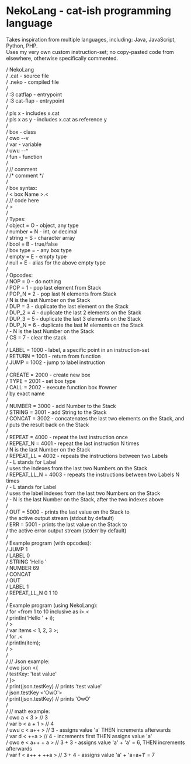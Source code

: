 # NekoLang - cat-ish programming language  
Takes inspiration from multiple languages, including: Java, JavaScript, Python, PHP.  
Uses my very own custom instruction-set; no copy-pasted code from elsewhere, otherwise specifically commented.  

/ NekoLang  
/ .cat - source file  
/ .neko - compiled file  
/  
/ :3 catflap  - entrypoint  
/ :3 cat-flap - entrypoint  
/  
/ pls x - includes x.cat  
/ pls x as y - includes x.cat as reference y  
/  
/ box - class  
/ owo --v  
/ var - variable  
/ uwu --^  
/ fun - function  
/  
/ // comment  
/ /* comment */  
/  
/ box syntax:  
/ < box Name >.<  
/   // code here  
/ >  
/  
/ Types:  
/  object   = O - object, any type  
/  number   = N - int, or decimal  
/  string   = S - character array  
/  bool     = B - true/false  
/  box type = <TypeNameHere> - any box type  
/  empty    = E - empty type  
/  null     = E - alias for the above empty type  
/  
/ Opcodes:  
/  NOP          = 0 - do nothing  
/  POP          = 1 - pop last element from Stack  
/  POP_N        = 2 - pop last N elements from Stack  
/                     N is the last Number on the Stack  
/  DUP          = 3 - duplicate the last element on the Stack  
/  DUP_2        = 4 - duplicate the last 2 elements on the Stack  
/  DUP_3        = 5 - duplicate the last 3 elements on the Stack  
/  DUP_N        = 6 - duplicate the last M elements on the Stack  
/                   - N is the last Number on the Stack  
/  CS           = 7 - clear the stack  
/  
/  LABEL<id>    = 1000 - label, a specific point in an instruction-set  
/  RETURN       = 1001 - return from function  
/  JUMP<lbl>    = 1002 - jump to label instruction  
/  
/  CREATE<type> = 2000 - create new box  
/  TYPE<type>   = 2001 - set box type  
/  CALL<owner>  = 2002 - execute function box #owner  
/      <name>            by exact name  
/  
/  NUMBER<num>  = 3000 - add Number to the Stack  
/  STRING<str>  = 3001 - add String to the Stack  
/  CONCAT       = 3002 - concatenates the last two elements on the Stack, and  
/                        puts the result back on the Stack  
/  
/  REPEAT       = 4000 - repeat the last instruction once  
/  REPEAT_N     = 4001 - repeat the last instruction N times  
/                        N is the last Number on the Stack  
/  REPEAT_LL    = 4002 - repeats the instructions between two Labels  
/                      - L stands for Label  
/                        uses the indexes from the last two Numbers on the Stack  
/  REPEAT_LL_N  = 4003 - repeats the instructions between two Labels N times  
/                      - L stands for Label  
/                        uses the label indexes from the last two Numbers on the Stack  
/                      - N is the last Number on the Stack, after the two indexes above  
/  
/  OUT          = 5000 - prints the last value on the Stack to  
/                        the active output stream (stdout by default)  
/  ERR          = 5001 - prints the last value on the Stack to  
/                        the active error output stream (stderr by default)  
/  
/ Example program (with opcodes):  
/  JUMP 1  
/  LABEL 0  
/  STRING 'Hello '  
/  NUMBER 69  
/  CONCAT  
/  OUT  
/  LABEL 1  
/  REPEAT_LL_N 0 1 10  
/  
/ Example program (using NekoLang):  
/  for <from 1 to 10 inclusive as i>.<  
/      println('Hello ' + i);  
/  >  
/  var items < 1, 2, 3 >;  
/  for <item in items>.<  
/      println(item);  
/  >  
/  
/  // Json example:  
/  owo json <{  
/      testKey: 'test value'  
/  }>  
/  print(json.testKey) // prints 'test value'  
/  json.testKey <'OwO'>  
/  print(json.testKey) // prints 'OwO'  
/  
/  // math example:  
/  owo a < 3 >         // 3  
/  var b < a + 1 >     // 4  
/  uwu c < a++ >       // 3 - assigns value 'a' THEN increments afterwards  
/  var d < ++a >       // 4 - increments first THEN assigns value 'a'  
/  owo e < a++ + a >   // 3 + 3 - assigns value 'a' + 'a' = 6, THEN increments afterwards  
/  var f < a++ + ++a > // 3 + 4 - assigns value 'a' + 'a=a+1' = 7
